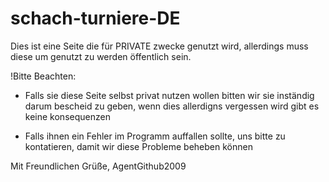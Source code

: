 # schach-turniere-DE
Dies ist eine Seite die für PRIVATE zwecke genutzt wird, allerdings muss diese um genutzt zu werden öffentlich sein.

!Bitte Beachten:
- Falls sie diese Seite selbst privat nutzen wollen bitten wir sie inständig darum bescheid zu geben, wenn dies allerdigns vergessen wird gibt es keine konsequenzen

- Falls ihnen ein Fehler im Programm auffallen sollte, uns bitte zu kontatieren, damit wir diese Probleme beheben können

Mit Freundlichen Grüße,
AgentGithub2009
